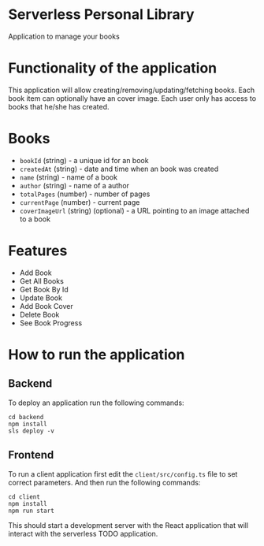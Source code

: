 # Serverless Personal Library

Application to manage your books


# Functionality of the application

This application will allow creating/removing/updating/fetching books. Each book item can optionally have an cover image. 
Each user only has access to books that he/she has created.

# Books

* `bookId` (string) - a unique id for an book
* `createdAt` (string) - date and time when an book was created
* `name` (string) - name of a book
* `author` (string) - name of a author
* `totalPages` (number) - number of pages 
* `currentPage` (number) - current page
* `coverImageUrl` (string) (optional) - a URL pointing to an image attached to a book
   
# Features
- Add Book
- Get All Books
- Get Book By Id
- Update Book
- Add Book Cover
- Delete Book
- See Book Progress

# How to run the application

## Backend

To deploy an application run the following commands:

```
cd backend
npm install
sls deploy -v
```

## Frontend

To run a client application first edit the `client/src/config.ts` file to set correct parameters. And then run the following commands:

```
cd client
npm install
npm run start
```

This should start a development server with the React application that will interact with the serverless TODO application.
